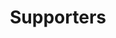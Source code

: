 ---
templateKey: 'supporters-page'
path: /supporters
seo:
  title: Supporters
  description: Advancing Kata Containers and growing the community
  url: https://katacontainers.io/
  image: /img/og-image.jpg
  twitterUsername: "@katacontainers"
title: Supporters
subTitle: Advancing Kata Containers and growing the community
buttons:
  - text: support kata containers
    link: mailto:info@katacontainers.io
donors:
  title: Infrastructure Donors
  list:
    - image: /img/logo-google-cloud.svg
      alt: Google Cloud
      link: https://cloud.google.com/
      class: img-sponsor-l3
    - image: /img/logo-microsoft.svg
      alt: Microsoft
      link: https://www.microsoft.com/
      class: img-sponsor-l3
    - image: /img/logo-vexxhost.svg
      alt: Vexxhost
      link: https://vexxhost.com/
      class: img-sponsor-l3
    - image: /img/logo-amazon.svg
      alt: AWS
      link: https://aws.amazon.com/
      class: img-sponsor-l2
    - image: /img/logo-packagecloud.png
      alt: packagecloud
      link: https://packagecloud.io/
      class: ''
    - image: /img/logo-packet.svg
      alt: packet
      link: https://www.packet.com/
      class: ''
companies:
  title: Companies Supporting Kata Containers
  list:
    - image: /img/logo-intel.png
      alt: Intel
      class: ''
    - image: /img/logo-huawei.svg
      alt: Huawei
      class: ''
    - image: /img/logo-dell.svg
      alt: Dell
      class: ''
    - image: /img/logo-redhat.svg
      alt: Red Hat
      class: ''
    - image: /img/logo-tencent.jpg
      alt: Tencent
      class: ''
    - image: /img/logo-99cloud.jpg
      alt: 99 Cloud
      class: ''
    - image: /img/logo-china.svg
      alt: China Mobile
      class: ''
    - image: /img/logo-citynetwork.svg
      alt: City Network
      class: ''
    - image: /img/logo-united.svg
      alt: United Stack
      class: 'img-sponsor-l4'
    - image: /img/logo-zte.svg
      alt: ZTE
      class: 'img-sponsor-l4'
    - image: /img/logo-mirantis.png
      alt: Mirantis
      class: 'img-sponsor-l4'
    - image: /img/logo-suse.svg
      alt: Suse
      class: 'img-sponsor-l4'
    - image: /img/logo-netapp.svg
      alt: NetApp
      class: 'img-sponsor-l3-last'
    - image: /img/logo-easy.svg
      alt: EasyStack
      class: 'img-sponsor-l3-last'
    - image: /img/logo-fiberhome.png
      alt: FiberHome
      class: 'img-sponsor-l3-last'
    - image: /img/logo-ubuntu.svg
      alt: Ubuntu
      class: 'img-sponsor-l3-last'
    - image: /img/logo-att.svg
      alt: AT&T
      class: 'img-sponsor-l3-last'
    - image: /img/china-telecom.png
      alt: China Telecom
      class: 'img-sponsor-l3-last'
    - image: /img/logo-cisco.svg
      alt: CISCO
      class: 'img-sponsor-l3-last'
    - image: /img/logo-inspur.svg
      alt: Inspur
      class: 'img-sponsor-l3-last'
support:
  text: Kata Containers is an open source community stewarded by the OpenStack Foundation (OSF). The Kata Containers community is working to build a secure container runtime with lightweight virtual machines that feel and perform like containers, but provide stronger workload isolation using hardware virtualization technology as a second layer of defense.     
  text2: Above are companies that are actively involved in making the Kata Containers project successful.
  button:
    text: SUPPORT KATA CONTAINERS
    link: mailto:info@katacontainers.io
  list:
    - text: Support the Kata Containers community and enable it to grow and thrive
    - text: Recognition of your support with Supporter logo placement on katacontainers.io
    - text: Notification of Kata Containers project news and updates
    - text: Marketing support from OpenStack Foundation via press releases and providing quotes when your company promotes Kata Containers  
---